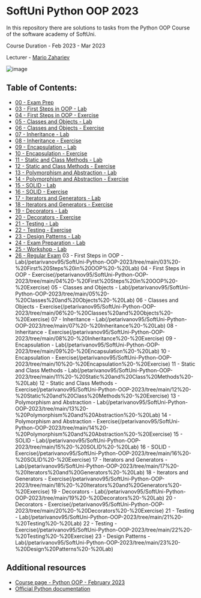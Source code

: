 # SoftUni Python OOP 2023

In this repository there are solutions to tasks from the Python OOP Course of the software academy of SoftUni.

Course Duration - Feb 2023 - Mar 2023

Lecturer - [Mario Zahariev](https://www.linkedin.com/in/mario-zahariev-753a7b202/) 

![image](https://user-images.githubusercontent.com/68993494/185683680-bcfefe65-88fb-4192-b0b2-ff9130c39487.png)

## Table of Contents:
- [00 - Exam Prep]()
- [03 - First Steps in OOP - Lab](/petarivanov95/SoftUni-Python-OOP-2023/tree/main/03%20-%20First%20Steps%20in%20OOP%20-%20Lab)
- [04 - First Steps in OOP - Exercise](/petarivanov95/SoftUni-Python-OOP-2023/tree/main/04%20-%20First%20Steps%20in%20OOP%20-%20Exercise)
- [05 - Classes and Objects - Lab](/petarivanov95/SoftUni-Python-OOP-2023/tree/main/05%20-%20Classes%20and%20Objects%20-%20Lab)
- [06 - Classes and Objects - Exercise](/petarivanov95/SoftUni-Python-OOP-2023/tree/main/06%20-%20Classes%20and%20Objects%20-%20Exercise)
- [07 - Inheritance - Lab](/petarivanov95/SoftUni-Python-OOP-2023/tree/main/07%20-%20Inheritance%20-%20Lab)
- [08 - Inheritance - Exercise](/petarivanov95/SoftUni-Python-OOP-2023/tree/main/08%20-%20Inheritance%20-%20Exercise)
- [09 - Encapsulation - Lab](/petarivanov95/SoftUni-Python-OOP-2023/tree/main/09%20-%20Encapsulation%20-%20Lab)
- [10 - Encapsulation - Exercise](/petarivanov95/SoftUni-Python-OOP-2023/tree/main/10%20-%20Encapsulation%20-%20Exercise)
- [11 - Static and Class Methods - Lab](/petarivanov95/SoftUni-Python-OOP-2023/tree/main/11%20-%20Static%20and%20Class%20Methods%20-%20Lab)
- [12 - Static and Class Methods - Exercise](/petarivanov95/SoftUni-Python-OOP-2023/tree/main/12%20-%20Static%20and%20Class%20Methods%20-%20Exercise)
- [13 - Polymorphism and Abstraction - Lab](/petarivanov95/SoftUni-Python-OOP-2023/tree/main/13%20-%20Polymorphism%20and%20Abstraction%20-%20Lab)
- [14 - Polymorphism and Abstraction - Exercise](/petarivanov95/SoftUni-Python-OOP-2023/tree/main/14%20-%20Polymorphism%20and%20Abstraction%20-%20Exercise)
- [15 - SOLID - Lab](/petarivanov95/SoftUni-Python-OOP-2023/tree/main/15%20-%20SOLID%20-%20Lab)
- [16 - SOLID - Exercise](/petarivanov95/SoftUni-Python-OOP-2023/tree/main/16%20-%20SOLID%20-%20Exercise)
- [17 - Iterators and Generators - Lab](/petarivanov95/SoftUni-Python-OOP-2023/tree/main/17%20-%20Iterators%20and%20Generators%20-%20Lab)
- [18 - Iterators and Generators - Exercise](/petarivanov95/SoftUni-Python-OOP-2023/tree/main/18%20-%20Iterators%20and%20Generators%20-%20Exercise)
- [19 - Decorators - Lab](/petarivanov95/SoftUni-Python-OOP-2023/tree/main/19%20-%20Decorators%20-%20Lab)
- [20 - Decorators - Exercise](/petarivanov95/SoftUni-Python-OOP-2023/tree/main/20%20-%20Decorators%20-%20Exercise)
- [21 - Testing - Lab](/petarivanov95/SoftUni-Python-OOP-2023/tree/main/21%20-%20Testing%20-%20Lab)
- [22 - Testing - Exercise](/petarivanov95/SoftUni-Python-OOP-2023/tree/main/22%20-%20Testing%20-%20Exercise)
- [23 - Design Patterns - Lab](/petarivanov95/SoftUni-Python-OOP-2023/tree/main/23%20-%20Design%20Patterns%20-%20Lab)
- [24 - Exam Preparation - Lab]()
- [25 - Workshop - Lab]()
- [26 - Regular Exam]()
03 - First Steps in OOP - Lab(/petarivanov95/SoftUni-Python-OOP-2023/tree/main/03%20-%20First%20Steps%20in%20OOP%20-%20Lab)
04 - First Steps in OOP - Exercise(/petarivanov95/SoftUni-Python-OOP-2023/tree/main/04%20-%20First%20Steps%20in%20OOP%20-%20Exercise)
05 - Classes and Objects - Lab(/petarivanov95/SoftUni-Python-OOP-2023/tree/main/05%20-%20Classes%20and%20Objects%20-%20Lab)
06 - Classes and Objects - Exercise(/petarivanov95/SoftUni-Python-OOP-2023/tree/main/06%20-%20Classes%20and%20Objects%20-%20Exercise)
07 - Inheritance - Lab(/petarivanov95/SoftUni-Python-OOP-2023/tree/main/07%20-%20Inheritance%20-%20Lab)
08 - Inheritance - Exercise(/petarivanov95/SoftUni-Python-OOP-2023/tree/main/08%20-%20Inheritance%20-%20Exercise)
09 - Encapsulation - Lab(/petarivanov95/SoftUni-Python-OOP-2023/tree/main/09%20-%20Encapsulation%20-%20Lab)
10 - Encapsulation - Exercise(/petarivanov95/SoftUni-Python-OOP-2023/tree/main/10%20-%20Encapsulation%20-%20Exercise)
11 - Static and Class Methods - Lab(/petarivanov95/SoftUni-Python-OOP-2023/tree/main/11%20-%20Static%20and%20Class%20Methods%20-%20Lab)
12 - Static and Class Methods - Exercise(/petarivanov95/SoftUni-Python-OOP-2023/tree/main/12%20-%20Static%20and%20Class%20Methods%20-%20Exercise)
13 - Polymorphism and Abstraction - Lab(/petarivanov95/SoftUni-Python-OOP-2023/tree/main/13%20-%20Polymorphism%20and%20Abstraction%20-%20Lab)
14 - Polymorphism and Abstraction - Exercise(/petarivanov95/SoftUni-Python-OOP-2023/tree/main/14%20-%20Polymorphism%20and%20Abstraction%20-%20Exercise)
15 - SOLID - Lab(/petarivanov95/SoftUni-Python-OOP-2023/tree/main/15%20-%20SOLID%20-%20Lab)
16 - SOLID - Exercise(/petarivanov95/SoftUni-Python-OOP-2023/tree/main/16%20-%20SOLID%20-%20Exercise)
17 - Iterators and Generators - Lab(/petarivanov95/SoftUni-Python-OOP-2023/tree/main/17%20-%20Iterators%20and%20Generators%20-%20Lab)
18 - Iterators and Generators - Exercise(/petarivanov95/SoftUni-Python-OOP-2023/tree/main/18%20-%20Iterators%20and%20Generators%20-%20Exercise)
19 - Decorators - Lab(/petarivanov95/SoftUni-Python-OOP-2023/tree/main/19%20-%20Decorators%20-%20Lab)
20 - Decorators - Exercise(/petarivanov95/SoftUni-Python-OOP-2023/tree/main/20%20-%20Decorators%20-%20Exercise)
21 - Testing - Lab(/petarivanov95/SoftUni-Python-OOP-2023/tree/main/21%20-%20Testing%20-%20Lab)
22 - Testing - Exercise(/petarivanov95/SoftUni-Python-OOP-2023/tree/main/22%20-%20Testing%20-%20Exercise)
23 - Design Patterns - Lab(/petarivanov95/SoftUni-Python-OOP-2023/tree/main/23%20-%20Design%20Patterns%20-%20Lab)
## Additional resources

- [Course page - Python OOP - February 2023](https://softuni.bg/trainings/3964/python-oop-february-2023)
- [Official Python documentation](https://docs.python.org/3/)
